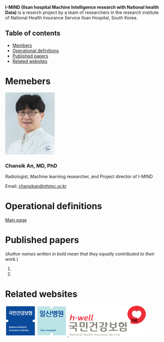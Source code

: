 **I-MIND (Ilsan hospital Machine Intelligence research with National health Data)** is a reserch project by a team of researchers in the research institute of National Health Insurance Service Ilsan Hospital, South Korea.

## Table of contents
- [Members](#Members)
- [Operational definitions](#Operational)
- [Published papers](#Papers)
- [Related websites](#Related)

# Memebers

<img src="images/chansikan2020.jpg" width="160" height="200" class="inline"/>

### Chansik An, MD, PhD

Radiologist, Machine learning researcher, and Project director of I-MIND

Email: chansikan@nhimc.or.kr


# Operational definitions

<a href="https://chansikan.github.io/IMIND/op-def_main.md" title="Main page"> Main page </a>

# Published papers
(*Author names written in bold mean that they equally contributed to their work.*)

1. 

2. 

# Related websites
<a href="https://www.nhimc.or.kr/eng/index.do">
         <img src="images/NHIMC_logo2.png" alt="NHIMC"  width="200" height="100" class="inline"/>
      </a>
<a href="https://nhis.or.kr/static/html/wbd/g/a/wbdga0101.html">
         <img src="images/NHIS_logo.png" alt="NHIS"  width="250" height="100" class="inline"/>
      </a>

